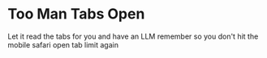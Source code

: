 # Too Man Tabs Open

Let it read the tabs for you and have an LLM remember so you don't hit the mobile safari open tab limit again
